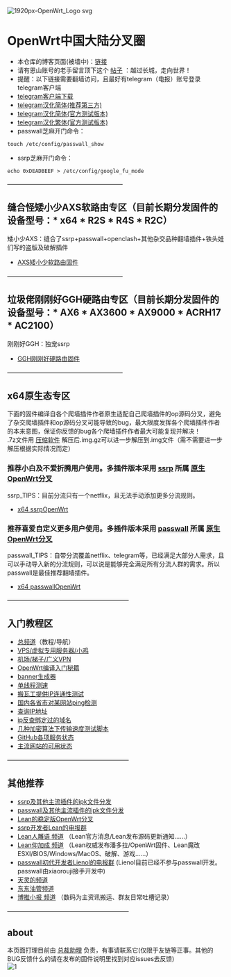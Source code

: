 ![1920px-OpenWrt_Logo svg](https://user-images.githubusercontent.com/73426989/126493225-32e83f27-0b20-4702-a95e-a8b0d761184f.png)     
# OpenWrt中国大陆分叉圈       
* 本仓库的博客页面(被墙中)：[链接](https://boduoyejieyi666.github.io/whonolikeboduoyejieyi/)            
* 请有恩山账号的老手留言顶下这个 [帖子](https://www.right.com.cn/forum/thread-4053643-1-1.html) ：越过长城，走向世界！            
* 提醒：以下链接需要翻墙访问，且最好有telegram（电报）账号登录telegram客户端           
* [telegram客户端下载](https://telegram.org/apps)           
* [telegram汉化简体(推荐第三方)](https://t.me/setlanguage/classic-zh)     
* [telegram汉化简体(官方测试版本)](https://t.me/setlanguage/zh-hans-raw)      
* [telegram汉化繁体(官方测试版本)](https://t.me/setlanguage/zh-hant-raw)    
* passwall芝麻开门命令：     
```
touch /etc/config/passwall_show        
```
* ssrp芝麻开门命令：          
```
echo 0xDEADBEEF > /etc/config/google_fu_mode
```   

———————————————————       
## 缝合怪矮小少AXS软路由专区（目前长期分发固件的设备型号：* x64 * R2S * R4S * R2C）
矮小少AXS：缝合了ssrp+passwall+openclash+其他杂交品种翻墙插件+铁头娃们写的盗版及破解插件           
  
* [AXS矮小少软路由固件](https://t.me/aixiaoshao)         
    
———————————————————      
## 垃圾佬刚刚好GGH硬路由专区（目前长期分发固件的设备型号：* AX6 * AX3600 * AX9000 * ACRH17 * AC2100）
刚刚好GGH：独宠ssrp        

* [GGH刚刚好硬路由固件](https://t.me/gangganghao233)            
           
———————————————————      
## x64原生态专区     
下面的固件编译自各个爬墙插件作者原生适配自己爬墙插件的op源码分叉，避免了杂交爬墙插件和op源码分叉可能导致的bug，最大限度发挥各个爬墙插件作者的本来意图，保证你反馈的bug各个爬墙插件作者最大可能复现并解决！       
.7z文件用 [压缩软件](https://cn.bandisoft.com/bandizip/) 解压后.img.gz可以进一步解压到.img文件（需不需要进一步解压根据实际情况而定）         

### 推荐小白及不爱折腾用户使用。多插件版本采用 [ssrp](https://github.com/fw876/helloworld) 所属 [原生OpenWrt分叉](https://github.com/coolsnowwolf/lede)       
ssrp_TIPS：目前分流只有一个netflix，且无法手动添加更多分流规则。      

* [x64 ssrpOpenWrt](https://t.me/ssrpOpenWRT)      

### 推荐喜爱自定义更多用户使用。多插件版本采用 [passwall](https://github.com/xiaorouji/openwrt-passwall) 所属 [原生OpenWrt分叉](https://github.com/Lienol/openwrt) 
passwall_TIPS：自带分流覆盖netflix、telegram等，已经满足大部分人需求，且可以手动导入新的分流规则，可以说是能够完全满足所有分流人群的需求。所以passwall是最佳推荐翻墙插件。   

* [x64 passwallOpenWrt](https://t.me/passwallOpenWRT233)      

————————————————————        
## 入门教程区        

* [总频道](https://t.me/OpenWRTcn)（教程/导航）      
* [VPS/虚拟专用服务器/小鸡](./MyFanFan.md)       
* [机场/梯子/广义VPN](./youlian/jichang.md)            
* [OpenWrt编译入门秘籍](./fishtool.md)    
* [banner生成器](http://www.network-science.de/ascii)        
* [单线程测速](http://speed.cloudflare.com)    
* [搬瓦工提供IP连通性测试](https://ping.pe)   
* [国内各省市对某网站ping检测](http://ping.chinaz.com)             
* [查询IP地址](http://www.ip111.cn)     
* [ip反查绑定过的域名](https://tools.ipip.net/ipdomain.php)      
* [几种加密算法下传输速度测试脚本](./sh/ss_test.md)                    
* [GitHub各项服务状态](https://www.githubstatus.com)     
* [主流网站的可用状态](https://downdetector.com)        

————————————————————        
## 其他推荐         
* [ssrp及其他主流插件的ipk文件分发](https://t.me/ssrpIPKnb)      
* [passwall及其他主流插件的ipk文件分发](https://t.me/passwallIPKnb)          
* [Lean的稳定版OpenWrt分叉](https://github.com/coolsnowwolf/openwrt)                         
* [ssrp开发者Lean的电报群](https://t.me/joinchat/JhKgAA6Hx1uiihA7RaTW1w)          
* [Lean人雕语 频道](https://t.me/LeanSaidWTF) （Lean官方消息/Lean发布源码更新通知......）               
* [Lean仰加成 频道](https://t.me/LeanAtYou) （Lean权威发布潘多拉/OpenWrt固件、Lean魔改ESXI/BIOS/Windows/MacOS、破解、游戏......）          
* [passwall初代开发者Lienol的电报群](https://t.me/joinchat/7eoFQG0BJC1hN2Q1) (Lienol目前已经不参与passwall开发。passwall由xiaorouji接手开发中)                 
* [天灵的频道](https://t.me/nanopi_r2s)                             
* [东东油管频道](https://www.youtube.com/c/BIGdongdong/videos)       
* [博推小报 频道](https://t.me/FQnews) （数码为主资讯搬运、群友日常吐槽记录）             

————————————————————    
## about
本页面打理目前由 [总裁助理](https://t.me/AudreyHB1314) 负责，有事请联系它(仅限于友链等正事。其他的BUG反馈什么的请在发布的固件说明里找到对应issues去反馈)           
![1](https://user-images.githubusercontent.com/73426989/121643642-9f4daa00-cac4-11eb-88dc-c07ecbee6bf3.png)        

